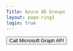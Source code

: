 ```yaml
---
Title: Azure AD Groups
layout: page-ring1
login: true
---
```

<style>
.hidden{display:none}
</style>
<button id="callGraphButton" type="button" class="btn btn-primary" onclick="callGraphApi()">Call Microsoft Graph API</button>
<div id="errorMessage" class="text-danger"></div>
<div class="hidden">
<h3>Graph API Call Response</h3>
<pre class="well" id="graphResponse"></pre>
</div>
<div class="hidden">
<h3>Access Token</h3>
<pre class="well" id="accessToken"></pre>
</div>
<div class="hidden">
<h3>ID Token Claims</h3>
<pre class="well" id="userInfo"></pre>
</div>
<button id="signOutButton" type="button" class="btn btn-primary hidden" onclick="signOut()">Sign out</button>